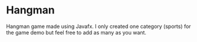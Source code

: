 # Hangman
Hangman game made using Javafx. I only created one category (sports) for the game demo but feel free to add as many as you want.

